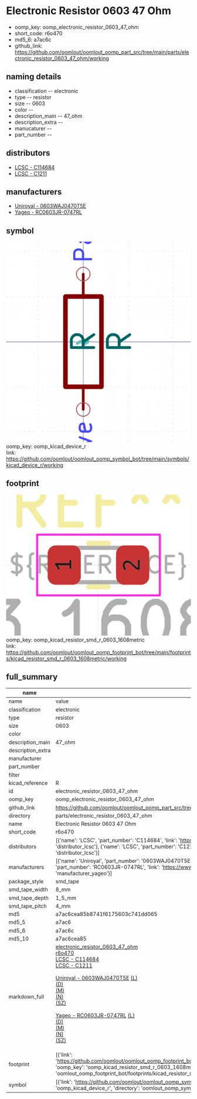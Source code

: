 # Electronic Resistor 0603 47 Ohm

  
* oomp_key: oomp_electronic_resistor_0603_47_ohm 
* short_code: r6o470
* md5_6: a7ac6c  
* github_link: https://github.com/oomlout/oomlout_oomp_part_src/tree/main/parts/electronic_resistor_0603_47_ohm/working  
## naming details
* classification -- electronic
* type -- resistor
* size -- 0603
* color -- 
* description_main -- 47_ohm
* description_extra -- 
* manucaturer -- 
* part_number -- 

## distributors
* [LCSC - C114684](https://lcsc.com/product-detail/C114684.html)  
* [LCSC - C1211](https://lcsc.com/product-detail/C1211.html)  

## manufacturers
* [Uniroyal - 0603WAJ0470T5E]()  
* [Yageo - RC0603JR-0747RL](https://www.yageo.com/en/Chart/Download/pdf/RC0603JR-0747RL)  

## symbol

![](symbol/0/working/working_600.png)  
oomp_key: oomp_kicad_device_r  
link: https://github.com/oomlout/oomlout_oomp_symbol_bot/tree/main/symbols/kicad_device_r/working  

## footprint

![](footprint/0/working/working_600.png)  
oomp_key: oomp_kicad_resistor_smd_r_0603_1608metric  
link: https://github.com/oomlout/oomlout_oomp_footprint_bot/tree/main/footprints/kicad_resistor_smd_r_0603_1608metric/working  

## full_summary
| name | value | 
| --- | --- | 
| name | value | 
| classification | electronic | 
| type | resistor | 
| size | 0603 | 
| color |  | 
| description_main | 47_ohm | 
| description_extra |  | 
| manufacturer |  | 
| part_number |  | 
| filter |  | 
| kicad_reference | R | 
| id | electronic_resistor_0603_47_ohm | 
| oomp_key | oomp_electronic_resistor_0603_47_ohm | 
| github_link | https://github.com/oomlout/oomlout_oomp_part_src/tree/main/parts/electronic_resistor_0603_47_ohm/working | 
| directory | parts/electronic_resistor_0603_47_ohm | 
| name | Electronic Resistor 0603 47 Ohm | 
| short_code | r6o470 | 
| distributors | [{'name': 'LCSC', 'part_number': 'C114684', 'link': 'https://lcsc.com/product-detail/C114684.html', 'id': 'distributor_lcsc'}, {'name': 'LCSC', 'part_number': 'C1211', 'link': 'https://lcsc.com/product-detail/C1211.html', 'id': 'distributor_lcsc'}] | 
| manufacturers | [{'name': 'Uniroyal', 'part_number': '0603WAJ0470T5E', 'link': '', 'id': 'manufacturer_uniroyal'}, {'name': 'Yageo', 'part_number': 'RC0603JR-0747RL', 'link': 'https://www.yageo.com/en/Chart/Download/pdf/RC0603JR-0747RL', 'id': 'manufacturer_yageo'}] | 
| package_style | smd_tape | 
| smd_tape_width | 8_mm | 
| smd_tape_depth | 1_5_mm | 
| smd_tape_pitch | 4_mm | 
| md5 | a7ac6cea85b8741f6175603c741dd065 | 
| md5_5 | a7ac6 | 
| md5_6 | a7ac6c | 
| md5_10 | a7ac6cea85 | 
| markdown_full | [electronic_resistor_0603_47_ohm](https://github.com/oomlout/oomlout_oomp_part_src/tree/main/parts/electronic_resistor_0603_47_ohm/working)<br>[r6o470](https://github.com/oomlout/oomlout_oomp_part_src/tree/main/parts/electronic_resistor_0603_47_ohm/working)<br>[LCSC - C114684<br>](https://lcsc.com/product-detail/C114684.html)[LCSC - C1211<br>](https://lcsc.com/product-detail/C1211.html)<br>[Uniroyal - 0603WAJ0470T5E]() [(L)<br>](https://www.lcsc.com/search?q=0603WAJ0470T5E)[(D)<br>](https://www.digikey.com/en/products?,keywords=0603WAJ0470T5E)[(M)<br>](https://www.mouser.com/Search/Refine?Keyword=0603WAJ0470T5E)[(N)<br>](https://www.newark.com/search?st=0603WAJ0470T5E)[(SZ)<br>](https://so.szlcsc.com/global.html?k=0603WAJ0470T5E)<br>[Yageo - RC0603JR-0747RL](https://www.yageo.com/en/Chart/Download/pdf/RC0603JR-0747RL) [(L)<br>](https://www.lcsc.com/search?q=RC0603JR-0747RL)[(D)<br>](https://www.digikey.com/en/products?,keywords=RC0603JR-0747RL)[(M)<br>](https://www.mouser.com/Search/Refine?Keyword=RC0603JR-0747RL)[(N)<br>](https://www.newark.com/search?st=RC0603JR-0747RL)[(SZ)<br>](https://so.szlcsc.com/global.html?k=RC0603JR-0747RL)<br> | 
| footprint | [{'link': 'https://github.com/oomlout/oomlout_oomp_footprint_bot/tree/main/foootprntss/kicad_resistor_smd_r_0603_1608metric', 'oomp_key': 'oomp_kicad_resistor_smd_r_0603_1608metric', 'directory': 'oomlout_oomp_footprint_bot/footprints/kicad_resistor_smd_r_0603_1608metric//working/working.kicad_mod'}] | 
| symbol | [{'link': 'https://github.com/oomlout/oomlout_oomp_symbol_bot/tree/main/symbols/kicad_device_r', 'oomp_key': 'oomp_kicad_device_r', 'directory': 'oomlout_oomp_symbol_bot/symbols/kicad_device_r//working/working.kicad_sym'}] | 
